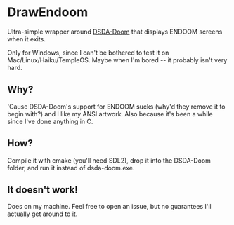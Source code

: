 # DrawEndoom

Ultra-simple wrapper around [DSDA-Doom](https://github.com/kraflab/dsda-doom/) that displays ENDOOM screens when it exits.

Only for Windows, since I can't be bothered to test it on Mac/Linux/Haiku/TempleOS.
Maybe when I'm bored -- it probably isn't very hard.

## Why?

'Cause DSDA-Doom's support for ENDOOM sucks (why'd they remove it to begin with?) and I like my ANSI artwork.
Also because it's been a while since I've done anything in C.

## How?

Compile it with cmake (you'll need SDL2), drop it into the DSDA-Doom folder, and run it instead of dsda-doom.exe.

## It doesn't work!

Does on my machine.
Feel free to open an issue, but no guarantees I'll actually get around to it.

